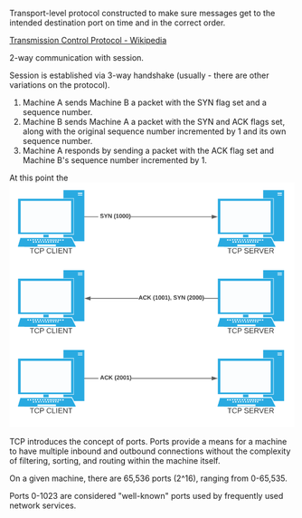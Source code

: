 Transport-level protocol constructed to make sure messages get to the intended destination port on time and in the correct order.

[Transmission Control Protocol - Wikipedia](https://en.wikipedia.org/wiki/Transmission_Control_Protocol)

2-way communication with session.

Session is established via 3-way handshake (usually - there are other variations on the protocol).

1. Machine A sends Machine B a packet with the SYN flag set and a sequence number.
2. Machine B sends Machine A a packet with the SYN and ACK flags set, along with the original sequence number incremented by 1 and its own sequence number.
3. Machine A responds by sending a packet with the ACK flag set and Machine B's sequence number incremented by 1.

At this point the 
![](../../../_attachments/Pasted%20image%2020240327201355.png)

TCP introduces the concept of ports. Ports provide a means for a machine to have multiple inbound and outbound connections without the complexity of filtering, sorting, and routing within the machine itself. 

On a given machine, there are 65,536 ports (2^16), ranging from 0-65,535.

Ports 0-1023 are considered "well-known" ports used by frequently used network services.  
